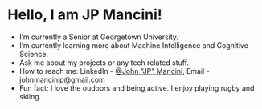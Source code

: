 # Hello, I am JP Mancini!

* I’m currently a Senior at Georgetown University.
* I’m currently learning more about Machine Intelligence and Cognitive Science.
* Ask me about my projects or any tech related stuff.
* How to reach me: LinkedIn - [@John "JP" Mancini](https://www.linkedin.com/in/john-jp-mancini-b750a8159/), Email - johnmancinip@gmail.com
* Fun fact: I love the oudoors and being active. I enjoy playing rugby and skiing.

<!-- <img src="https://github-readme-stats.vercel.app/api/top-langs/?username=jpmancini&exclude_repo=first-tower-defense,jpmancini.github.io&hide=python&theme=dark">  <img src="https://github-readme-stats.vercel.app/api?username=jpmancini&&show_icons=true&theme=dark"> -->
